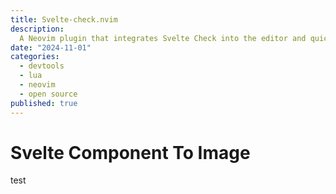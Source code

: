 ```yaml
---
title: Svelte-check.nvim
description:
  A Neovim plugin that integrates Svelte Check into the editor and quickfix list.
date: "2024-11-01"
categories:
  - devtools
  - lua
  - neovim
  - open source
published: true
---
```


# Svelte Component To Image

test

